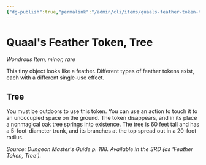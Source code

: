 ```yaml
---
{"dg-publish":true,"permalink":"/admin/cli/items/quaals-feather-token-tree/","tags":["compendium/src/5e/dmg","item/rarity/rare","item/tier/minor","item/wondrous"],"updated":"2025-01-11T15:32:19.430+00:00"}
---
```


# Quaal's Feather Token, Tree
*Wondrous Item, minor, rare*  


This tiny object looks like a feather. Different types of feather tokens exist, each with a different single-use effect.

## Tree

You must be outdoors to use this token. You can use an action to touch it to an unoccupied space on the ground. The token disappears, and in its place a nonmagical oak tree springs into existence. The tree is 60 feet tall and has a 5-foot-diameter trunk, and its branches at the top spread out in a 20-foot radius.

*Source: Dungeon Master's Guide p. 188. Available in the SRD (as 'Feather Token, Tree').*